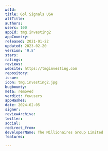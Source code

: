 ```yaml
---
wsId: 
title: Gol Signals USA
altTitle: 
authors: 
users: 100
appId: tmg.investing2
appCountry: 
released: 2021-01-22
updated: 2023-02-20
version: '9.8'
stars: 
ratings: 
reviews: 
website: https://tmginvesting.com
repository: 
issue: 
icon: tmg.investing2.jpg
bugbounty: 
meta: removed
verdict: fewusers
appHashes: 
date: 2024-02-05
signer: 
reviewArchive: 
twitter: 
social: 
redirect_from: 
developerName: The Millionaires Group Limited
features: 

---
```


